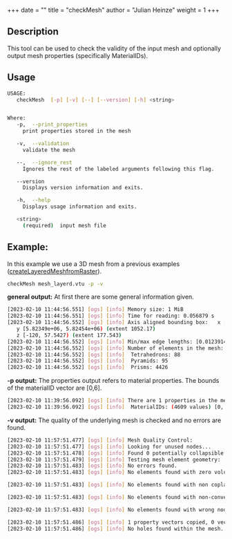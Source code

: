 +++
date = ""
title = "checkMesh"
author = "Julian Heinze"
weight = 1
+++

## Description
This tool can be used to check the validity of the input mesh and optionally output mesh properties (specifically MaterialIDs).
## Usage
```bash
USAGE: 
   checkMesh  [-p] [-v] [--] [--version] [-h] <string>


Where: 
   -p,  --print_properties
     print properties stored in the mesh

   -v,  --validation
     validate the mesh

   --,  --ignore_rest
     Ignores the rest of the labeled arguments following this flag.

   --version
     Displays version information and exits.

   -h,  --help
     Displays usage information and exits.

   <string>
     (required)  input mesh file

```

## Example:
In this example we use a 3D mesh from a previous examples ([createLayeredMeshfromRaster](/docs/tools/preprocessing/createLayeredMeshFromRasters/index.md)).

```bash
checkMesh mesh_layerd.vtu -p -v
```

 **general output:**
 At first there are some general information given.
 ```bash
[2023-02-10 11:44:56.551] [ogs] [info] Memory size: 1 MiB
[2023-02-10 11:44:56.551] [ogs] [info] Time for reading: 0.056879 s
[2023-02-10 11:44:56.552] [ogs] [info] Axis aligned bounding box: 	x [394412, 395388) (extent 976.525)
	y [5.82349e+06, 5.82454e+06) (extent 1052.17)
	z [-120, 57.5427) (extent 177.543)
[2023-02-10 11:44:56.552] [ogs] [info] Min/max edge lengths: [0.0123914, 97.0344]
[2023-02-10 11:44:56.552] [ogs] [info] Number of elements in the mesh:
[2023-02-10 11:44:56.552] [ogs] [info] 	Tetrahedrons: 88
[2023-02-10 11:44:56.552] [ogs] [info] 	Pyramids: 95
[2023-02-10 11:44:56.552] [ogs] [info] 	Prisms: 4426
 ```
 **-p output:**
 The properties output refers to material properties. The bounds of the materialID vector are [0,6].
 ```bash
[2023-02-10 11:39:56.092] [ogs] [info] There are 1 properties in the mesh:
[2023-02-10 11:39:56.092] [ogs] [info] 	MaterialIDs: (4609 values) [0, 6]
 ```
 **-v output:**
 The quality of the underlying mesh is checked and no errors are found.
  ```bash
[2023-02-10 11:57:51.477] [ogs] [info] Mesh Quality Control:
[2023-02-10 11:57:51.477] [ogs] [info] Looking for unused nodes...
[2023-02-10 11:57:51.478] [ogs] [info] Found 0 potentially collapsible nodes.
[2023-02-10 11:57:51.479] [ogs] [info] Testing mesh element geometry:
[2023-02-10 11:57:51.483] [ogs] [info] No errors found.
[2023-02-10 11:57:51.483] [ogs] [info] No elements found with zero volume.

[2023-02-10 11:57:51.483] [ogs] [info] No elements found with non coplanar nodes.

[2023-02-10 11:57:51.483] [ogs] [info] No elements found with non-convex geometry.

[2023-02-10 11:57:51.483] [ogs] [info] No elements found with wrong node order.

[2023-02-10 11:57:51.486] [ogs] [info] 1 property vectors copied, 0 vectors skipped.
[2023-02-10 11:57:51.486] [ogs] [info] No holes found within the mesh.
 ```

[//]: # (Note: Inconsistent usage of input mesh. Most other tools take -i as input.)